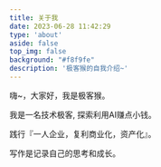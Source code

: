 ```yaml
---
title: 关于我
date: 2023-06-28 11:42:29
type: 'about'
aside: false
top_img: false
background: "#f8f9fe"
description: '极客猴的自我介绍~'
---
```

嗨~，大家好，我是极客猴。

我是一名技术极客, 探索利用AI赚点小钱。

践行『一人企业，复利商业化，资产化』。

写作是记录自己的思考和成长。
